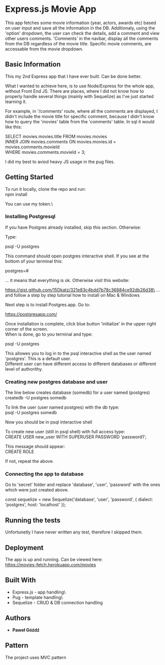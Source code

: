# Express.js Movie App

This app fetches some movie information (year, actors, awards etc) based on user input and save all the information in the DB.
Additionaly, using the 'option' dropdown, the user can check the details, add a comment and view other users comments.
'Comments' in the navbar, display all the comments from the DB regardless of the movie title.
Specific movie comments, are accessable from the movie dropdown.

## Basic Information
This my 2nd Express app that I have ever built. Can be done better.

What I wanted to achieve here, is to use Node/Express for the whole app, without Front End JS.
There are places, where I did not know how to properly handle several things (mainly with Sequelize) as I've just started learning it.

For example, in '/comments' route, where all the comments are displayed, I didn't include the movie title for specific comment, because I didn't know how to query the 'movies' table from the 'comments' table. In sql it would like this:

SELECT movies.movies.title FROM movies.movies\
	INNER JOIN movies.comments ON movies.movies.id = movies.comments.movieId\
WHERE movies.comments.movieId = 3;

I did my best to aviod heavy JS usage in the pug files. 

## Getting Started

To run it locally, clone the repo and run:\
npm install

You can use my token.\

### Installing Postgresql

If you have Postgres already installed, skip this section. Otherwise:

Type:

psql -U postgres

This command should open postgres interactive shell. If you see at the bottom of your terminal this:

postgres=#

... it means that everything is ok. Otherwise visit this website:

https://gist.github.com/15Dkatz/321e83c4bdd7b78c36884ce92db26d38\
... and follow a step by step tutorial how to install on Mac & Windows

Next step is to install Postgres.app. Go to:

https://postgresapp.com/

Once installation is complete, click blue button 'initialize' in the upper right corner of the screen.\
When is done, go to you terminal and type:

psql -U postgres

This allowes you to log in to the psql interactive shell as the user named 'postgres'. This is a default user.\
Different user can have different access to different databases or different level of authorithy.

### Creating new postgres database and user

The line below creates database (somedb) for a user named (postgres)\
createdb -U postgres somedb

To link the user (user named postgres) with the db type:\
psql -U postgres somedb

Now you should be in psql interactive shell

To create new user (still in psql shell) with full access type:\
CREATE USER new_user WITH SUPERUSER PASSWORD 'password1';

This message should appear:\
CREATE ROLE

If not, repeat the above.

### Connecting the app to database
Go to 'secret' folder and replace 'database', 'user', 'password' with the ones which were just created above.

const sequelize = new Sequelize('database', 'user', 'password', {
  dialect: 'postgres', host: 'localhost'
});

## Running the tests

Unfortunetly I have never written any test, therefore I skipped them.

## Deployment

The app is up and running. Can be viewed here:\
https://movies-fetch.herokuapp.com/movies

## Built With

* Express.js - app handling\
* Pug - template handling\
* Sequelize - CRUD & DB connection handling

## Authors

* **Paweł Góźdź**

## Pattern

The project uses MVC pattern
